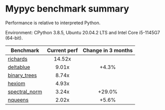 # Mypyc benchmark summary

Performance is relative to interpreted Python.

Environment: CPython 3.8.5, Ubuntu 20.04.2 LTS and Intel Core i5-1145G7 (64-bit).

| Benchmark | Current perf | Change in 3 months |
| --- | :---: | :---: |
| [richards](benchmarks/richards.md) | 14.52x |  |
| [deltablue](benchmarks/deltablue.md) | 9.01x | +4.3% |
| [binary_trees](benchmarks/binary_trees.md) | 8.74x |  |
| [hexiom](benchmarks/hexiom.md) | 4.93x |  |
| [spectral_norm](benchmarks/spectral_norm.md) | 3.24x | +29.0% |
| [nqueens](benchmarks/nqueens.md) | 2.02x | +5.6% |

